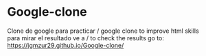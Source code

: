 # Google-clone
Clone de google para practicar / google clone to improve html skills </br>
para mirar el resultado ve a  /  to check the results go to: </br>
https://jgmzur29.github.io/Google-clone/ 


